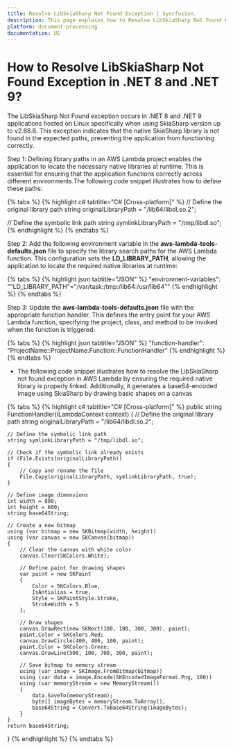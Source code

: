 ```yaml
---
title: Resolve LibSkiaSharp Not Found Exception | Syncfusion.
description: This page explains how to Resolve LibSkiaSharp Not Found Exception in .NET 8 and .NET 9 on Linux Using SkiaSharp Version Up to v2.88.8.
platform: document-processing
documentation: UG
---
```


# How to Resolve LibSkiaSharp Not Found Exception in .NET 8 and .NET 9?

The LibSkiaSharp Not Found exception occurs in .NET 8 and .NET 9 applications hosted on Linux specifically when using SkiaSharp version up to v2.88.8. This exception indicates that the native SkiaSharp library is not found in the expected paths, preventing the application from functioning correctly.

Step 1: Defining library paths in an AWS Lambda project enables the application to locate the necessary native libraries at runtime. This is essential for ensuring that the application functions correctly across different environments.The following code snippet illustrates how to define these paths:

{% tabs %}
{% highlight c# tabtitle="C# [Cross-platform]" %}
// Define the original library path
string originalLibraryPath = "/lib64/libdl.so.2";

// Define the symbolic link path
string symlinkLibraryPath = "/tmp/libdl.so"; 
{% endhighlight %}
{% endtabs %}

Step 2: Add the following environment variable in the **aws-lambda-tools-defaults.json** file to specify the library search paths for the AWS Lambda function. This configuration sets the **LD_LIBRARY_PATH**, allowing the application to locate the required native libraries at runtime:

{% tabs %}
{% highlight json tabtitle="JSON" %}
"environment-variables": "\"LD_LIBRARY_PATH\"=\"/var/task:/tmp:/lib64:/usr/lib64\""
{% endhighlight %}
{% endtabs %}

Step 3: Update the **aws-lambda-tools-defaults.json** file with the appropriate function handler. This defines the entry point for your AWS Lambda function, specifying the project, class, and method to be invoked when the function is triggered.

{% tabs %}
{% highlight json tabtitle="JSON" %}
"function-handler": "ProjectName::ProjectName.Function::FunctionHandler"
{% endhighlight %}
{% endtabs %}

* The following code snippet illustrates how to resolve the LibSkiaSharp not found exception in AWS Lambda by ensuring the required native library is properly linked. Additionally, it generates a base64-encoded image using SkiaSharp by drawing basic shapes on a canvas

{% tabs %}
{% highlight c# tabtitle="C# [Cross-platform]" %}
public string FunctionHandler(ILambdaContext context)
{
    // Define the original library path
    string originalLibraryPath = "/lib64/libdl.so.2";

    // Define the symbolic link path
    string symlinkLibraryPath = "/tmp/libdl.so"; 

    // Check if the symbolic link already exists
    if (File.Exists(originalLibraryPath))
    {
        // Copy and rename the file
        File.Copy(originalLibraryPath, symlinkLibraryPath, true);
    }

    // Define image dimensions
    int width = 800;
    int height = 600;
    string base64String;

    // Create a new bitmap
    using (var bitmap = new SKBitmap(width, height))
    using (var canvas = new SKCanvas(bitmap))
    {
        // Clear the canvas with white color
        canvas.Clear(SKColors.White);

        // Define paint for drawing shapes
        var paint = new SKPaint
        {
            Color = SKColors.Blue,
            IsAntialias = true,
            Style = SKPaintStyle.Stroke,
            StrokeWidth = 5
        };

        // Draw shapes
        canvas.DrawRect(new SKRect(100, 100, 300, 300), paint);
        paint.Color = SKColors.Red;
        canvas.DrawCircle(400, 400, 100, paint);
        paint.Color = SKColors.Green;
        canvas.DrawLine(500, 100, 700, 300, paint);

        // Save bitmap to memory stream
        using (var image = SKImage.FromBitmap(bitmap))
        using (var data = image.Encode(SKEncodedImageFormat.Png, 100))
        using (var memoryStream = new MemoryStream())
        {
            data.SaveTo(memoryStream);
            byte[] imageBytes = memoryStream.ToArray();
            base64String = Convert.ToBase64String(imageBytes);
        }
    }
    return base64String;
}
{% endhighlight %}
{% endtabs %}